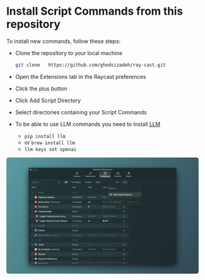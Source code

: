 # Install Script Commands from this repository
To install new commands, follow these steps:


- Clone the repository to your local machine

    ```bash
    git clone   https://github.com/ghodsizadeh/ray-cast.git 
    ```


- Open the Extensions tab in the Raycast preferences

- Click the plus button

- Click Add Script Directory

- Select directories containing your Script Commands
  
- To be able to use LLM commands you need to install  [LLM](https://github.com/simonw/llm)

  - `pip install llm`
  - or `brew install llm`
  - `llm keys set openai`


![plus](docs/add-directory.png)